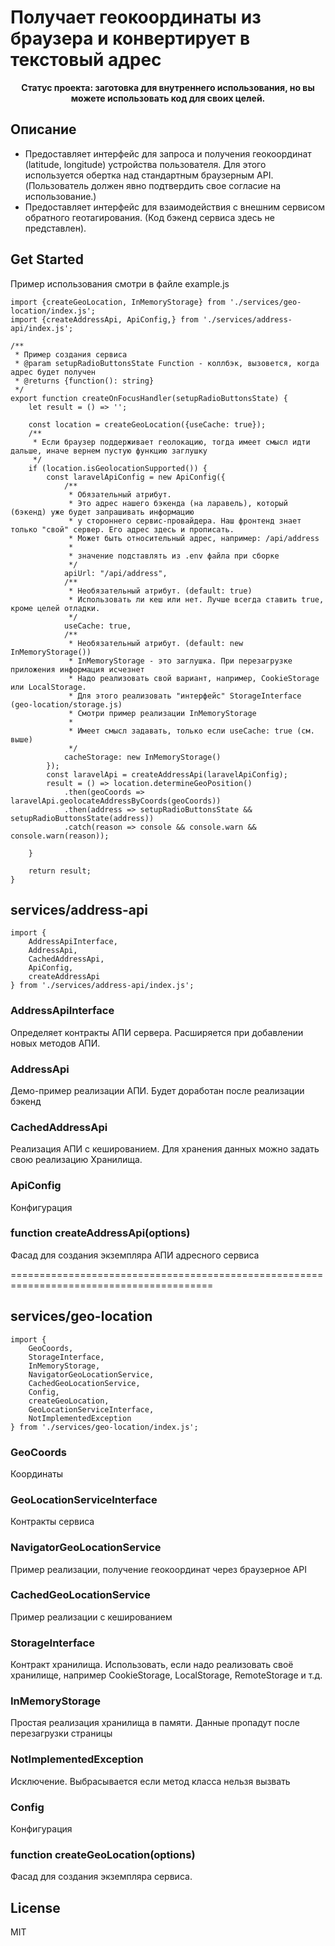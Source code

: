 # Получает геокоординаты из браузера и конвертирует в текстовый адрес

<p align="center">
    <b>Статус проекта: заготовка для внутреннего использования, но вы можете использовать код для своих целей.</b>
</p>

## Описание

- Предоставляет интерфейс для запроса и получения геокоординат (latitude, longitude) устройства пользователя. Для этого
  используется обертка над стандартным браузерным API. (Пользователь должен явно подтвердить свое согласие на
  использование.)
- Предоставляет интерфейс для взаимодействия с внешним сервисом обратного геотагирования. (Код бэкенд сервиса здесь не
  представлен).


## Get Started

Пример использования смотри в файле example.js

```ecmascript 6
import {createGeoLocation, InMemoryStorage} from './services/geo-location/index.js';
import {createAddressApi, ApiConfig,} from './services/address-api/index.js';

/**
 * Пример создания сервиса
 * @param setupRadioButtonsState Function - коллбэк, вызовется, когда адрес будет получен
 * @returns {function(): string}
 */
export function createOnFocusHandler(setupRadioButtonsState) {
    let result = () => '';

    const location = createGeoLocation({useCache: true});
    /**
     * Если браузер поддерживает геолокацию, тогда имеет смысл идти дальше, иначе вернем пустую функцию заглушку
     */
    if (location.isGeolocationSupported()) {
        const laravelApiConfig = new ApiConfig({
            /**
             * Обязательный атрибут.
             * Это адрес нашего бэкенда (на ларавель), который (бэкенд) уже будет запрашивать информацию
             * у стороннего сервис-провайдера. Наш фронтенд знает только "свой" сервер. Его адрес здесь и прописать.
             * Может быть относительный адрес, например: /api/address
             *
             * значение подставлять из .env файла при сборке
             */
            apiUrl: "/api/address",
            /**
             * Необязательный атрибут. (default: true)
             * Использовать ли кеш или нет. Лучше всегда ставить true, кроме целей отладки.
             */
            useCache: true,
            /**
             * Необязательный атрибут. (default: new InMemoryStorage())
             * InMemoryStorage - это заглушка. При перезагрузке приложения информация исчезнет
             * Надо реализовать свой вариант, например, CookieStorage или LocalStorage.
             * Для этого реализовать "интерфейс" StorageInterface  (geo-location/storage.js)
             * Смотри пример реализации InMemoryStorage
             *
             * Имеет смысл задавать, только если useCache: true (см. выше)
             */
            cacheStorage: new InMemoryStorage()
        });
        const laravelApi = createAddressApi(laravelApiConfig);
        result = () => location.determineGeoPosition()
            .then(geoCoords => laravelApi.geolocateAddressByCoords(geoCoords))
            .then(address => setupRadioButtonsState && setupRadioButtonsState(address))
            .catch(reason => console && console.warn && console.warn(reason));

    }

    return result;
}

```


## services/address-api

```ecmascript 6
import {
    AddressApiInterface,
    AddressApi,
    CachedAddressApi,
    ApiConfig,
    createAddressApi
} from './services/address-api/index.js';
```

### AddressApiInterface

Определяет контракты АПИ сервера. Расширяется при добавлении новых методов АПИ.

### AddressApi

Демо-пример реализации АПИ. Будет доработан после реализации бэкенд

### CachedAddressApi

Реализация АПИ с кешированием. Для хранения данных можно задать свою реализацию Хранилища.

### ApiConfig

Конфигурация

### function createAddressApi(options)

Фасад для создания экземпляра АПИ адресного сервиса

=========================================================================================

## services/geo-location

```ecmascript 6
import {
    GeoCoords,
    StorageInterface,
    InMemoryStorage,
    NavigatorGeoLocationService,
    CachedGeoLocationService,
    Config,
    createGeoLocation,
    GeoLocationServiceInterface,
    NotImplementedException
} from './services/geo-location/index.js';
```

### GeoCoords

Координаты

### GeoLocationServiceInterface

Контракты сервиса

### NavigatorGeoLocationService

Пример реализации, получение геокоординат через браузерное API

### CachedGeoLocationService

Пример реализации с кешированием

### StorageInterface

Контракт хранилища. Использовать, если надо реализовать своё хранилище, например CookieStorage, LocalStorage, RemoteStorage и т.д.

### InMemoryStorage

Простая реализация хранилища в памяти. Данные пропадут после перезагрузки страницы 

### NotImplementedException

Исключение. Выбрасывается если метод класса нельзя вызвать

### Config

Конфигурация

### function createGeoLocation(options)

Фасад для создания экземпляра сервиса.


## License

MIT